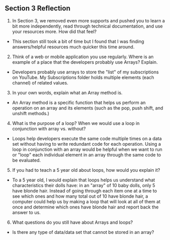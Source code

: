 ## Section 3 Reflection

1. In Section 3, we removed even more supports and pushed you to learn a bit more independently, read through technical documentation, and use your resources more. How did that feel?
  - This section still took a bit of time but I found that I was finding answers/helpful resources much quicker this time around.

2. Think of a web or mobile application you use regularly. Where is an example of a place that the developers probably use Arrays? Explain.
  - Developers probably use arrays to store the "list" of my subscriptions on YouTube. My Subscriptions folder holds multiple elements (each channel) of related values.

3. In your own words, explain what an Array method is.
  - An Array method is a specific function that helps us perform an operation on an array and its elements (such as the pop, push shift, and unshift methods.)

4. What is the purpose of a loop? When we would use a loop in conjunction with array vs. without?
  - Loops help developers execute the same code multiple times on a data set without having to write redundant code for each operation. Using a loop in conjunction with an array would be helpful when we want to run or "loop" each individual element in an array through the same code to be evaluated.

5. If you had to teach a 5 year old about loops, how would you explain it?
  - To a 5 year old, I would explain that loops helps us understand what characteristics their dolls have: in an "array" of 10 baby dolls, only 5 have blonde hair. Instead of going through each item one at a time to see which ones and how many total out of 10 have blonde hair, a computer could help us by making a loop that will look at all of them at once and determine which ones have blonde hair and report back the answer to us.

6. What questions do you still have about Arrays and loops?
  - Is there any type of data/data set that cannot be stored in an array?
